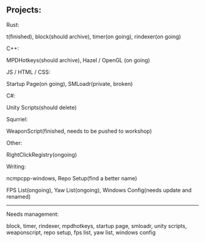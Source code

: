 ## Projects:
Rust:

t(finished), block(should archive), timer(on going), rindexer(on going)

C++:

MPDHotkeys(should archive), Hazel / OpenGL (on going)

JS / HTML / CSS:

Startup Page(on going), SMLoadr(private, broken)

C#:

Unity Scripts(should delete) 

Squrriel:

WeaponScript(finished, needs to be pushed to workshop)

Other:

RightClickRegistry(ongoing)

Writing:

ncmpcpp-windows, Repo Setup(find a better name)

FPS List(ongoing), Yaw List(ongoing), Windows Config(needs update and renamed)

---

Needs management:

block, timer, rindexer, mpdhotkeys, startup page, smloadr, unity scripts, weaponscript, repo setup, fps list, yaw list, windows config